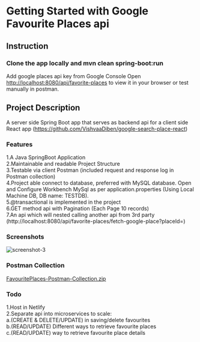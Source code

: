 # Getting Started with Google Favourite Places api

## Instruction

### Clone the app locally and mvn clean spring-boot:run
Add google places api key from Google Console
Open [http://localhost:8080/api/favorite-places](http://localhost:8080/api/favorite-places) to view it in your browser or test manually in postman.

## Project Description 

A server side Spring Boot app that serves as backend api for a client side React app (https://github.com/VishvaaDiben/google-search-place-react)

### Features
1.A Java SpringBoot Application <br>
2.Maintainable and readable Project Structure <br>
3.Testable via client Postman (included request and response log in Postman collection) <br>
4.Project able connect to database, preferred with MySQL database. Open and Configure Workbench MySql as per application.properties (Using Local Machine DB, DB name: TESTDB). <br>
5.@transactional is implemented in the project <br>
6.GET method api with Pagination (Each Page 10 records) <br>
7.An api which will nested calling another api from 3rd party (http://localhost:8080/api/favorite-places/fetch-google-place?placeId=) <br>

### Screenshots
![screenshot-3](https://github.com/user-attachments/assets/98c727be-a79f-4f74-b896-40f7b926407d)

### Postman Collection
[FavouritePlaces-Postman-Collection.zip](https://github.com/user-attachments/files/18629438/FavouritePlaces-Postman-Collection.zip)

### Todo

1.Host in Netlify<br>
2.Separate api into microservices to scale:<br>
a.(CREATE & DELETE/UPDATE) in saving/delete favourites<br>
b.(READ/UPDATE) Different ways to retrieve favourite places<br>
c.(READ/UPDATE) way to retrieve favourite place details
